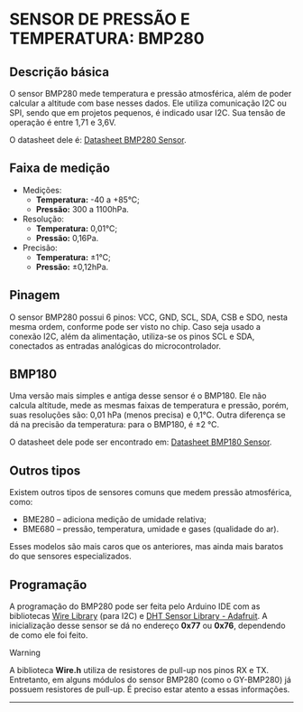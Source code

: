 # SENSOR DE PRESSÃO E TEMPERATURA: BMP280

## Descrição básica

O sensor BMP280 mede temperatura e pressão atmosférica, além de poder calcular a altitude com base nesses dados. Ele utiliza comunicação I2C ou SPI, sendo que em projetos pequenos, é indicado usar I2C. Sua tensão de operação é entre 1,71 e 3,6V.

O datasheet dele é: [Datasheet BMP280 Sensor](https://cdn-shop.adafruit.com/datasheets/BST-BMP280-DS001-11.pdf).

## Faixa de medição

- Medições:
    - **Temperatura:** -40 a +85°C;
    - **Pressão:** 300 a 1100hPa.
- Resolução:
    - **Temperatura:** 0,01°C;
    - **Pressão:** 0,16Pa.
- Precisão:
    - **Temperatura:** ±1°C;
    - **Pressão:** ±0,12hPa.

## Pinagem

O sensor BMP280 possui 6 pinos: VCC, GND, SCL, SDA, CSB e SDO, nesta mesma ordem, conforme pode ser visto no chip. Caso seja usado a conexão I2C, além da alimentação, utiliza-se os pinos SCL e SDA, conectados as entradas analógicas do microcontrolador.

## BMP180

Uma versão mais simples e antiga desse sensor é o BMP180. Ele não calcula altitude, mede as mesmas faixas de temperatura e pressão, porém, suas resoluções são: 0,01 hPa (menos precisa) e 0,1°C. Outra diferença se dá na precisão da temperatura: para o BMP180, é ±2 °C.

O datasheet dele pode ser encontrado em: [Datasheet BMP180 Sensor](https://www.alldatasheet.com/html-pdf/1132068/BOSCH/BMP180/1073/6/BMP180.html).

## Outros tipos

Existem outros tipos de sensores comuns que medem pressão atmosférica, como:
- BME280 – adiciona medição de umidade relativa;
- BME680 – pressão, temperatura, umidade e gases (qualidade do ar).

Esses modelos são mais caros que os anteriores, mas ainda mais baratos do que sensores especializados.

## Programação

A programação do BMP280 pode ser feita pelo Arduino IDE com as bibliotecas [Wire Library](https://docs.arduino.cc/language-reference/en/functions/communication/wire) (para I2C) e [DHT Sensor Library - Adafruit](https://github.com/adafruit/Adafruit_BMP280_Library). A inicialização desse sensor se dá no endereço **0x77** ou **0x76**, dependendo de como ele foi feito.

> [!WARNING]
> A biblioteca **Wire.h** utiliza de resistores de pull-up nos pinos RX e TX. Entretanto, em alguns módulos do sensor BMP280 (como o GY-BMP280) já possuem resistores de pull-up. É preciso estar atento a essas informações. 

---